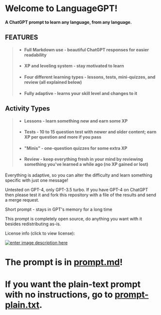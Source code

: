 # Welcome to LanguageGPT!
#### A ChatGPT prompt to learn any language, from any language.
## FEATURES
>- #### Full Markdown use - beautiful ChatGPT responses for easier readability
>- #### XP and leveling system - stay motivated to learn
>- #### Four different learning types - lessons, tests, mini-quizzes, and review (all explained below)
>- #### Fully adaptive - learns your skill level and changes to it

## Activity Types
>- #### Lessons - learn something new and earn some XP
>- #### Tests - 10 to 15 question test with newer and older content; earn XP per question and more if you pass
>- #### "Minis" - one-question quizzes for some extra XP
>- #### Review - keep everything fresh in your mind by reviewing something you've learned a while ago (no XP gained or lost)
Everything is adaptive, so you can alter the difficulty and learn something
specific with just one message!

Untested on GPT-4, only GPT-3.5 turbo. If you have GPT-4 on ChatGPT then please test it and fork this repository with a file of the results and send a merge request.

Short prompt - stays in GPT's memory for a long time

This prompt is completely open source, do anything you want with it besides redistributing as-is.

License info (click to view license):

[![enter image description here](https://i.creativecommons.org/l/by-sa/4.0/88x31.png)](http://creativecommons.org/licenses/by-sa/4.0/)

# The prompt is in [prompt.md](prompt.md)!
# If you want the plain-text prompt with no instructions, go to [prompt-plain.txt](prompt-plain.txt).
